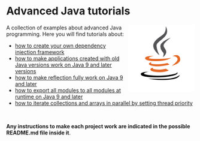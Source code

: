 # Advanced Java tutorials
<a href="https://jjbrt.github.io/advanced-java-tutorials/">
<img src="https://raw.githubusercontent.com/JJBRT/advanced-java-tutorials/master/docs/Java-logo.png" alt="Java-logo.png" height="180px" align="right"/>
</a>

A collection of examples about advanced Java programming. Here you will find tutorials about:

* [how to create your own dependency injection framework](https://dev.to/bw_software/how-to-create-your-own-dependency-injection-framework-o2l)
* [how to make applications created with old Java versions work on Java 9 and later versions](https://dev.to/bw_software/making-applications-created-with-old-java-versions-work-on-java-9-and-later-versions-19ld)
* [how to make reflection fully work on Java 9 and later](https://jim-jerald-burton.medium.com/making-reflection-fully-work-on-java-9-and-later-767320344d1d)
* [how to export all modules to all modules at runtime on Java 9 and later](https://jim-jerald-burton.medium.com/exporting-all-modules-to-all-modules-at-runtime-on-java-9-and-later-3517eb479701)
* [how to iterate collections and arrays in parallel by setting thread priority](https://dev.to/bw_software/iterating-collections-and-arrays-in-parallel-5acg)

<br/>

**Any instructions to make each project work are indicated in the possible README.md file inside it**.